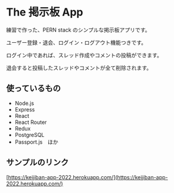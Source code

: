 # The 掲示板 App

練習で作った、PERN stack のシンプルな掲示板アプリです。

ユーザー登録・退会、ログイン・ログアウト機能つきです。

ログイン中であれば、スレッド作成やコメントの投稿ができます。

退会すると投稿したスレッドやコメントが全て削除されます。

## 使っているもの

- Node.js
- Express
- React
- React Router
- Redux
- PostgreSQL
- Passport.js　ほか

## サンプルのリンク

[https://keijiban-app-2022.herokuapp.com/](https://keijiban-app-2022.herokuapp.com/)
